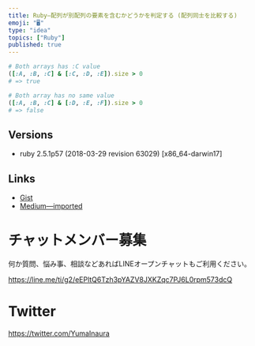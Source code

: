 ```yaml
---
title: Ruby—配列が別配列の要素を含むかどうかを判定する (配列同士を比較する)
emoji: "🖥"
type: "idea"
topics: ["Ruby"]
published: true
---
```



```rb
# Both arrays has :C value
([:A, :B, :C] & [:C, :D, :E]).size > 0
# => true

# Both array has no same value
([:A, :B, :C] & [:D, :E, :F]).size > 0
# => false
```

## Versions

- ruby 2.5.1p57 (2018-03-29 revision 63029) [x86_64-darwin17]


## Links

- [Gist](https://gist.github.com/YumaInaura/8204c34a17e1547274ff8907ca3759cf)
- [Medium—imported](https://medium.com/supersonic-generation/ruby-return-true-when-an-array-includes-some-element-in-other-array-elements-11a69d21bf12)








<!-- Update From Qiita API -->

# チャットメンバー募集


何か質問、悩み事、相談などあればLINEオープンチャットもご利用ください。

https://line.me/ti/g2/eEPltQ6Tzh3pYAZV8JXKZqc7PJ6L0rpm573dcQ





# Twitter


https://twitter.com/YumaInaura


<!-- Update From Qiita API -->


